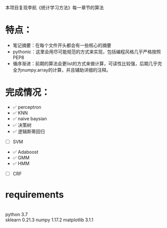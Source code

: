 本项目复现李航《统计学习方法》每一章节的算法

# 特点：
- 笔记摘要：在每个文件开头都会有一些核心的摘要
- pythonic：这里会用尽可能规范的方式来实现，包括编程风格几乎严格按照PEP8
- 循序渐进：前期的算法会更list的方式来做计算，可读性比较强，后期几乎完全为numpy.array的计算，并且辅助详细的注释。

# 完成情况：
- ✅ perceptron
- ✅ KNN
- ✅ naive baysian
- ✅ 决策树
- ✅ 逻辑斯蒂回归
- [ ] SVM
- ✅ Adaboost
- ✅ GMM
- ✅ HMM
- [ ] CRF

# requirements
<br>python 3.7</br>
sklearn 0.21.3
numpy 1.17.2
matplotlib 3.1.1
